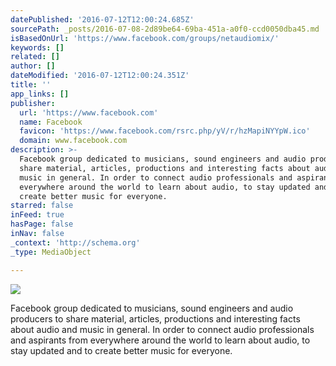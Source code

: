 ```yaml
---
datePublished: '2016-07-12T12:00:24.685Z'
sourcePath: _posts/2016-07-08-2d89be64-69ba-451a-a0f0-ccd0050dba45.md
isBasedOnUrl: 'https://www.facebook.com/groups/netaudiomix/'
keywords: []
related: []
author: []
dateModified: '2016-07-12T12:00:24.351Z'
title: ''
app_links: []
publisher:
  url: 'https://www.facebook.com'
  name: Facebook
  favicon: 'https://www.facebook.com/rsrc.php/yV/r/hzMapiNYYpW.ico'
  domain: www.facebook.com
description: >-
  Facebook group dedicated to musicians, sound engineers and audio producers to
  share material, articles, productions and interesting facts about audio and
  music in general. In order to connect audio professionals and aspirants from
  everywhere around the world to learn about audio, to stay updated and to
  create better music for everyone.
starred: false
inFeed: true
hasPage: false
inNav: false
_context: 'http://schema.org'
_type: MediaObject

---
```

![](https://imgflo.herokuapp.com/graph/vahj1ThiexotieMo/84eb14ac27614e350bd462faa90d28e1/croprotate.jpg?cropheight=3540&cropwidth=4504&degrees=0&input=https%3A%2F%2Fthe-grid-user-content.s3-us-west-2.amazonaws.com%2F992b761d-600e-45f5-95f6-6eee9feed1a6.jpg&x=0&y=0)

Facebook group dedicated to musicians, sound engineers and audio producers to share material, articles, productions and interesting facts about audio and music in general. In order to connect audio professionals and aspirants from everywhere around the world to learn about audio, to stay updated and to create better music for everyone.